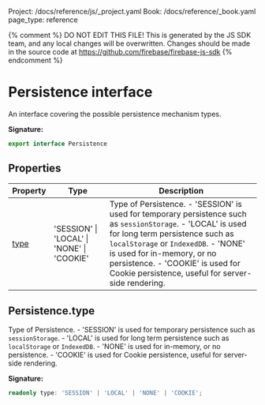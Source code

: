 Project: /docs/reference/js/_project.yaml
Book: /docs/reference/_book.yaml
page_type: reference

{% comment %}
DO NOT EDIT THIS FILE!
This is generated by the JS SDK team, and any local changes will be
overwritten. Changes should be made in the source code at
https://github.com/firebase/firebase-js-sdk
{% endcomment %}

# Persistence interface
An interface covering the possible persistence mechanism types.

<b>Signature:</b>

```typescript
export interface Persistence 
```

## Properties

|  Property | Type | Description |
|  --- | --- | --- |
|  [type](./auth.persistence.md#persistencetype) | 'SESSION' \| 'LOCAL' \| 'NONE' \| 'COOKIE' | Type of Persistence. - 'SESSION' is used for temporary persistence such as <code>sessionStorage</code>. - 'LOCAL' is used for long term persistence such as <code>localStorage</code> or <code>IndexedDB</code>. - 'NONE' is used for in-memory, or no persistence. - 'COOKIE' is used for Cookie persistence, useful for server-side rendering. |

## Persistence.type

Type of Persistence. - 'SESSION' is used for temporary persistence such as `sessionStorage`<!-- -->. - 'LOCAL' is used for long term persistence such as `localStorage` or `IndexedDB`<!-- -->. - 'NONE' is used for in-memory, or no persistence. - 'COOKIE' is used for Cookie persistence, useful for server-side rendering.

<b>Signature:</b>

```typescript
readonly type: 'SESSION' | 'LOCAL' | 'NONE' | 'COOKIE';
```
